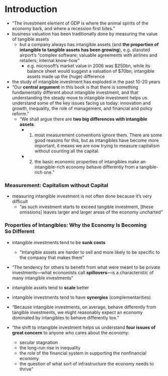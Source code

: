 # Introduction

- “The investment element of GDP is where the animal spirits of the economy bark, and where a recession first bites.”
- business valuation has been traditionally done by measuring the value of tangible assets
    - but a company always has intangible assets (and **the proportion of intangible to tangible assets has been growing**), e.g. stansted airport’s “complex software; valuable agreements with airlines and retailers; internal know-how”
        - e.g. microsoft’s market value in 2006 was $250bn, while its balance sheet would suggest a valuation of $70bn; intangible assets made up the (huge) difference
- the study of intangible investment has exploded in the past 10-20 years
- “Our **central argument** in this book is that there is something fundamentally different about intangible investment, and that understanding the steady move to intangible investment helps us understand some of the key issues facing us today: innovation and growth, inequality, the role of management, and financial and policy reform.”
    - “We shall argue there are **two big differences with intangible assets**.
        - 1. most measurement conventions ignore them. There are some good reasons for this, but as intangibles have become more important, it means we are now trying to measure capitalism without counting all the capital.
        - 2. the basic economic properties of intangibles make an intangible-rich economy behave differently from a tangible-rich one.”

### Measurement: Capitalism without Capital
- measuring intangible investment is not often done because it’s very difficult
    - “as such investment starts to exceed tangible investment, [these omissions] leaves larger and larger areas of the economy uncharted”

### Properties of Intangibles: Why the Economy Is Becoming So Different
- intangible investments tend to be **sunk costs**
    - “Intangible assets are harder to sell and more likely to be specific to the company that makes them”
- “The tendency for others to benefit from what were meant to be private investments—what economists call **spillovers**—is a characteristic of many intangible investments”
- intangible assets tend to **scale** better
- intangible investments tend to have **synergies** (complementarities)

- “Because intangible investments, on average, behave differently from tangible investments, we might reasonably expect an economy dominated by intangibles to behave differently too.”
- “the shift to intangible investment helps us understand **four issues of great concern** to anyone who cares about the economy:
    - secular stagnation
    - the long-run rise in inequality
    - the role of the financial system in supporting the nonfinancial economy
    - the question of what sort of infrastructure the economy needs to thrive”
